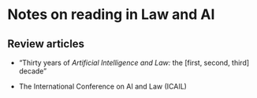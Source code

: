 # Notes on reading in Law and AI

## Review articles

- “Thirty years of _Artificial Intelligence and Law:_ the [first,
  second, third] decade”
  
- The International Conference on AI and Law (ICAIL)


  
  
